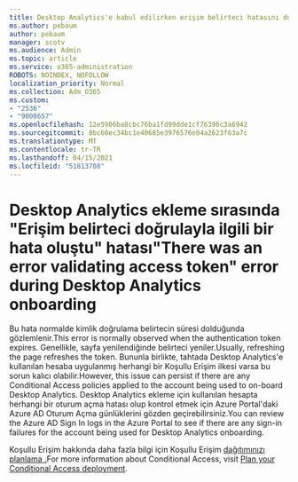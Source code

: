 ```yaml
---
title: Desktop Analytics'e kabul edilirken erişim belirteci hatasını doğrulama hatası oluştu
ms.author: pebaum
author: pebaum
manager: scotv
ms.audience: Admin
ms.topic: article
ms.service: o365-administration
ROBOTS: NOINDEX, NOFOLLOW
localization_priority: Normal
ms.collection: Adm_O365
ms.custom:
- "2536"
- "9000657"
ms.openlocfilehash: 12e5906ba8cbc76ba1fd99dde1cf76396c3a6942
ms.sourcegitcommit: 8bc60ec34bc1e40685e3976576e04a2623f63a7c
ms.translationtype: MT
ms.contentlocale: tr-TR
ms.lasthandoff: 04/15/2021
ms.locfileid: "51813708"
---
```

# <a name="there-was-an-error-validating-access-token-error-during-desktop-analytics-onboarding"></a><span data-ttu-id="697ab-102">Desktop Analytics ekleme sırasında "Erişim belirteci doğrulayla ilgili bir hata oluştu" hatası</span><span class="sxs-lookup"><span data-stu-id="697ab-102">"There was an error validating access token" error during Desktop Analytics onboarding</span></span>

<span data-ttu-id="697ab-103">Bu hata normalde kimlik doğrulama belirtecin süresi dolduğunda gözlemlenir.</span><span class="sxs-lookup"><span data-stu-id="697ab-103">This error is normally observed when the authentication token expires.</span></span> <span data-ttu-id="697ab-104">Genellikle, sayfa yenilendiğinde belirteci yeniler.</span><span class="sxs-lookup"><span data-stu-id="697ab-104">Usually, refreshing the page refreshes the token.</span></span> <span data-ttu-id="697ab-105">Bununla birlikte, tahtada Desktop Analytics'e kullanılan hesaba uygulanmış herhangi bir Koşullu Erişim ilkesi varsa bu sorun kalıcı olabilir.</span><span class="sxs-lookup"><span data-stu-id="697ab-105">However, this issue can persist if there are any Conditional Access policies applied to the account being used to on-board Desktop Analytics.</span></span> <span data-ttu-id="697ab-106">Desktop Analytics ekleme için kullanılan hesapta herhangi bir oturum açma hatası olup kontrol etmek için Azure Portal'daki Azure AD Oturum Açma günlüklerini gözden geçirebilirsiniz.</span><span class="sxs-lookup"><span data-stu-id="697ab-106">You can review the Azure AD Sign In logs in the Azure Portal to see if there are any sign-in failures for the account being used for Desktop Analytics onboarding.</span></span>

<span data-ttu-id="697ab-107">Koşullu Erişim hakkında daha fazla bilgi için Koşullu Erişim [dağıtımınızı planlama .](https://docs.microsoft.com/azure/active-directory/conditional-access/plan-conditional-access)</span><span class="sxs-lookup"><span data-stu-id="697ab-107">For more information about Conditional Access, visit [Plan your Conditional Access deployment](https://docs.microsoft.com/azure/active-directory/conditional-access/plan-conditional-access).</span></span>
